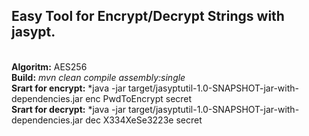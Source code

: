 ## Easy Tool for Encrypt/Decrypt Strings with jasypt. ##
\
**Algoritm:** AES256\
**Build:** *mvn clean compile assembly:single* \
**Srart for encrypt:** *java -jar target/jasyptutil-1.0-SNAPSHOT-jar-with-dependencies.jar enc PwdToEncrypt secret \
**Srart for decrypt:** *java -jar target/jasyptutil-1.0-SNAPSHOT-jar-with-dependencies.jar dec X334XeSe3223e secret




